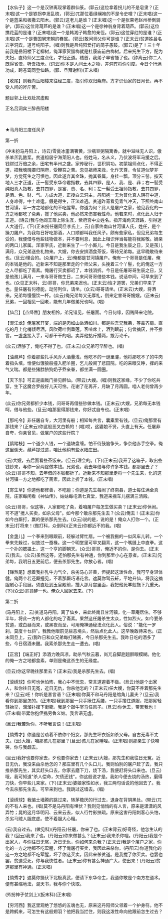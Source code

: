 <!-- { "loadSidebar": true } -->
【水仙子】这一个是汉钟离现掌着群仙箓。(郭云)这位拿着拐儿的不是皂隶？(正末唱)这一个是铁拐李发乱梳，(郭云)兀那位着绿襕袍的不是令史哩？(正末唱)这一个是蓝采和板撒云阳木。(郭云)这老儿是谁？(正末唱)这一个是张果老赵州桥倒骑驴，(郭云)这位背葫芦的是谁？(正末唱)这一个是徐神翁身背着葫芦。(郭云)这位携花蓝的是谁？(正末唱)这一个是韩湘子韩愈的亲侄。(郭云)这位穿红的是谁？(正末唱)这一个是曹国舅宋朝的眷属。(郭云)敢问师父你可是谁？(正末云)贫道姓吕名岩字洞宾，道号纯阳子。(唱)则我是吕纯阳爱打的简子愚鼓。(郭云)是了！三十年前我是岳阳楼下老柳树，俺浑家贺腊梅就是杜康庙前白梅树。后来托生下方，配为夫妇，直待师父三度点化，才归正道。稽首，我弟子早省悟了也。(钟离云)你二人既得省悟，听吾指示。(词云)你本是人间土木之物，差洞宾将你引度。今日个行满功成，跨苍鸾同登仙路。(郭、旦拜谢科)(正末唱)

【收尾】则我向岳阳楼来往经三度，指引你双归紫府。方才识仙家的日月长，再不受人间的斧斤苦。

题目郭上灶双赴灵虚殿

正名吕洞宾三醉岳阳楼

　
　

★马丹阳三度任风子

第一折

(冲末扮马丹阳上，诗云)雪瓮冰齑满箸黄，沙瓶豆粥隔篱香。就中滋味无人识，傲杀羊羔乳酪浆。贫道祖居宁海莱阳人也。俗姓马，名从义，乃伏波将军马援之后。钱财过万倍之余，田宅有半州之盛。家传秘行，世积阴功。初蒙祖师点化，不得正道，把我魂魄摄归阴府，受鞭笞之苦。忽见祖师来救，化作天尊，令贫道似梦非梦，方觉死生之可惧也。因此遂弃其金珠，抛其眷属，身挂一瓢，顶分三髻。按天地人三才正道，正一髻受东华帝君指教，去其四罪，是人、我、是、非；右一髻受纯阳真人指教，去其四罪，是富、贵、名、利；左一髻受王祖师指教，去其四罪，是酒、色、财、气。方成大道，正授白云洞主，丹阳抱一无为普化真人阴符中道，人身难得，中土难逢。假是得生，正法难遇。贫道昨宵看见青气冲天，下照终南山甘河镇，半一方之地都化的不吃腥荤。你道为何？此人是屠户之家，他见我化的一方之地都吃了斋素，搅了他买卖，他必然来伤害我性命。他若来时，点化此人归于正道。(诗云)我与他阎王簿上除生互，紫府宫中立姓名。指开海角天涯路，引得迷人大道行。(下)(正末扮任屠同旦李氏上，云)自家终南山甘河镇人氏，姓任，是个操刀屠户。为我每日好吃那酒，人口顺都叫我任风子。颇有些家私，但见兄弟每生受的，我便借与他些钱物做本，并不要利息，因此上相识伴当每能将我厮敬。嫡亲的两口儿家属。浑家李氏，近新来生了一个小厮儿。今日是我生辰之日，又是孩儿满月，众兄弟送些礼物来。大嫂，你去安排酒食茶饭，等待兄弟每。这早晚敢待来也。(旦云)理会的。(众屠户上，云)俺都是甘河镇屠户。俺有一个哥哥是任屠，俺的本钱是他的。近新来不知是那里走的个师父来，头挽着三个丫髻，化的俺这一方之人尽都吃了斋素。俺屠行买卖都迟了，本钱消折。今日是任屠哥哥生辰之日，又是他孩儿满月，一来与哥哥做生日，二来问哥哥借些本钱。说话中间，可早来到了也。(众见正末科，云)哥哥，你兄弟来迟也。(正末云)恰才道罢，兄弟们早来了也。量任屠有何德能，动劳列位，请坐。(众云)哥哥请坐。(正末云)大嫂，将酒来。兄弟每慢慢饮一杯。(众云)俺兄弟每又无厚礼，倒来定害哥哥嫂嫂。(正末云)兄弟，一回相见一回老，能有几年做弟兄也呵。(唱)

【仙吕】【点绛唇】朋友相怜，弟兄错见，任屠面。今日何缘，因贱降来宅院。

【混江龙】俺屠家开宴，端的是肉如山岳酒如川。都是些吾兄我弟，等辈齐肩。直吃的月上化梢倾尽酒，风吹荷叶倒垂莲。客喧席上，酒到跟前；何曾摘厌，并不推言。一盏盏接入手，可都干干的咽。卖弄他掂斤播两，拨万论千。

(众云)酒够了，俺吃不得了也。(正末云)众兄弟可早醉也。(唱)

【油葫芦】你着那些扎手风乔人酒量浅，他吃不的一谜里瀽，他将那吃不了的牛肉着指头填。恰便似饿狼般撞入肥羊圈，乞儿般闹了悲田院。吃的来眼又睁，撑的来气又喘。都是些猪脖脐狗奶子乔亲眷，都坐满一圆圈。

【天下乐】可正是画戟门排见醉仙。(带云)大嫂。(唱)则我这家缘，不少了你吃共穿，生下这魔合罗般好儿天可怜。花谢了花再开，月缺了月再圆。咱人老何曾再少年。

(众云)你兄弟都折少本钱，问哥哥再借些钞做本钱。(正末云)大嫂，兄弟每无本钱呵，借与他些。(旦云)咱那里得那钱来，你好忒自专也。(正末唱)

【那吒令】非任屠自专，大河里有船；相知每共言，囊橐里有钱。(旦云)俺那里有那钱来？(正末云)你这般恶叉白赖的！(唱)哎，这婆娘不贤，头直上有天。任屠非自夸，你亲曾见，做屠户的这些行院？

【鹊踏枝】一个道少人钱，一个道缺盘缠。怕不待鼓脑争头，争奈他赤手空拳。俺这里谢天，葫芦提过遣，咱比他稍有些水陆庄田。

(云)大嫂，去后面看些茶饭来。(旦云)理会的。(下)(正末云)我开了这箱子，取出些钱钞来，与你一家两锭做本钱。兄弟也，我去年借与你许多本钱，都那里去了？(众云)哥哥不知，去年借的本钱都折了。近新来不知那里走将一个先生来，化的这甘河镇一方之地都吃了斋素，因此上折了本钱。(正末唱)

【寄生草】你道他都修善，不吃膻；你道是先生每闹了终南县，道士每住满全真院，庄家每闲看《神仙传》，姑姑每屯满七真堂，我道来摇车儿摆满三清殿。

(众云)哥哥，似这等，人家都吃了斋，着咱屠户每怎生做买卖？(正末云)你休闹。可不道"搅人买卖，如杀父母"。如今那个敢杀那先生去？(众云)俺去！(正末云)你如今白厮打，赢的便杀那先生去。(众云)说的是，说的是！俺众人打你一个。(正末云)打将来！(做打科，众倒科)(正末云)你都近不的我。(唱)

【金盏儿】一个拳来到眼跟前，轻躲过臂忙扇。一个被我搬的一似风车儿转。一个拳来先躲过，似放过一蚕椽。这一个明堂里可早叉翻背，这一个嘴缝上中直拳。这一个扑的腮揾土，这一个亨的脚朝天。(众云)哥哥，俺近不的你，是你去。(正末云)我去。(众云)虽然这等，还怕那先生有神通，你到那里小心在意者。(正末云)兄弟每，我明日五更前后，便去杀那先生。你放心者。(唱)

【赚煞尾】想着我扑乳牛力气全，杀劣马心非善，但提起这泼性命，我可早身轻体健。俺两个若还厮撞见，不着那厮巧语花言。遮莫你驾云轩，平地升仙，将我这摘胆剜心手段展。须直赶到玉皇殿前，撞入那月宫里面，我把他死羊般拖下九重天。(下)(众云)哥哥醉一也。俺众人回家去来。(下)

第二折

(马丹阳上，云)贫道马丹阳。离了仙乡，来此终南县甘河镇，化一草庵居住。不够半年，将此一方的人都化的吃了斋素。果然这任屠杀生太众，性如烈火。如今要杀贫道，或白昼而来，或黑夜而至，可用俺神通秘法点化此人。俗说："能化一罗刹，莫度十乜斜"。我教他眼前见些恶境头，然后点化此人。这早晚敢待来也。(正末同旦上，云)我昨日和众兄弟每打赌赛，今日杀那先生去。我昨日吃的酒多了些，今日宿酒未醒。我索杀那先生走一遭去。(唱)

【正宫】【端正好】添酒力晚风凉，助杀气秋云暮，尚兀自脚趔趄醉眼模糊。他化的俺一方之地都食素，单则是俺这杀生的无缘度。

(旦云)你这早晚往那里去？(正末云)我是杀那先生去。(唱)

【滚绣球】你可也休怕怖，我心中不恍忽，常言道避着不做。(旦云)他是个出家人，和你往日无冤，近日无仇，你杀他怎的？(正末云)任大嫂，你莫不养着那先生来？(旦云)呸！你听是甚言语？(正末唱)你莫不和马丹阳是绾角儿妻夫？(旦云)我看你到那里怎的。(正末唱)我到那里一只手揪住系腰，一只手揝住道服，把那厮轻轻抬举，滴溜扑撺下街衢。我是个敲牛宰马任风子。(旦云)你休去，带累我也！(正末唱)带累你抱侄携男鲁义姑。我言语无虚。

(旦云)我苦劝你，不听我言语！(正末唱)

【倘秀才】你道是苦劝着不依你个妇女，那先生坏衣饭如杀父母。自古无毒不丈夫。(云)大嫂，咱那孩儿在那里？(旦云)孩儿在家睡哩。(正末唱)则那亲生子快啼哭，你与我觑去。

(旦云)我好也要你家去，歹也要你家去！(正末云)大嫂，那先生和我往日无冤，近日无仇，我没来由杀他怎的？那庄里有几个头口儿，我则怕别的屠户赶了去，我只推杀那先生，其实赶头口去，你家去磨下刀，烧下汤，我便赶将头口来也。(旦云)哦，我可知道"杀人偿命，欠债还钱"。你这般说才是。我如今便去烧的汤热，磨得刀快，你早些儿来家。(下)(正末云)婆娘家性如水，我三两句话说的他回去了。我今去杀那先生去。可早来到也。我跳过这墙去。(唱)

【滚绣球】我骗土墙腾的跳过来，转茅檐厌的行过去，退身在背阴黑处。(带云)兀的不有人来也。(唱)莫不是马丹阳有埋伏？我则见悄悄的有人言，原来是潇潇的风弄竹；晃的这月华明闪、云来云去，似人行竹影扶疏。原来这害丹阳刺客心头怕，杀劣马贼人胆底虚。使不着胆大心粗。

(云)我自过去。(做见科)(丹阳云)任屠，你来了也。(正末背云)好奇怪，他怎生认的我？(回云)我来了也。(丹阳云)你来做甚么？(正末云)我来杀你哩。(丹阳云)我是个出家人，与你往日无冤，近日无仇，你如何来杀我？(正末云)我是个屠户之家，你化的一方之地都不吃荤腥，坏了俺屠行买卖，我因此来杀你。(丹阳云)你道我化的这一方之地都不吃荤腥，坏了你这买卖，因此来杀贫道。是我搅了你买卖。也罢也罢，贫道受死，你与我快性者。(正末云)你有甚么神通广大，使出来！(丹阳云)贫道那里有神通。(正末唱)

【倘秀才】遮莫你摄伏下北极真武，便请下东华帝主，我道你敢是个南方左道术。便有甚缩地法，混天书，我与你个快取。

(外扮神子仗剑上)(扳末科)(正末唱)

【穷河西】我这里观绝了悠悠的五魂也无，原来这丹阳师父领着一个护身符。他不是跨鹤来，可怎生有这般翅羽？他把我当拦住，则我这泼性命向他跟前怎生过去？

